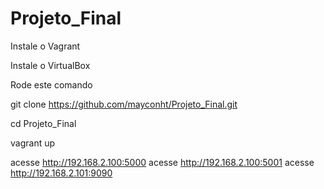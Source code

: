# Projeto_Final

Instale o Vagrant

Instale o VirtualBox

Rode este comando

git clone https://github.com/mayconht/Projeto_Final.git

cd Projeto_Final

vagrant up

acesse http://192.168.2.100:5000
acesse http://192.168.2.100:5001
acesse http://192.168.2.101:9090

